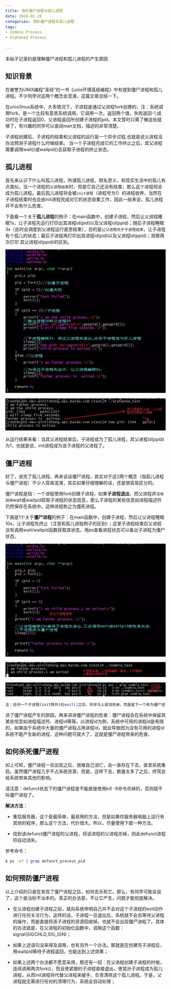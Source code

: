 ```yaml
---
title: 浅析僵尸进程与孤儿进程
date: 2018-02-28
categories: 浅析僵尸进程与孤儿进程
tags: 
- Zombie Process
- Orphaned Process

---
```

本帖子记录的是理解僵尸进程和孤儿进程的产生原因

## 知识背景

在被誉为UNIX编程“圣经”的一书《unix环境高级编程》中有提到僵尸进程和孤儿进程。不少同学对这两个概念会混淆，这篇文章总结一下。

在unix/linux系统中，大多情况下，子进程是通过父进程fork创建的，注：系统调用fork，是一个比较有意思系统调用，它调用一次，返回两个值，失败返回-1,成功时在子进程返回0，父进程返回所创建子进程的pid。本文暂时只需了解这些就够了，有兴趣的同学可以查阅man文档，描述的非常清楚。

子进程创建后，子进程的结束和父进程的运行是一个异步过程,也就是说父进程没办法预测子进程什么时候结束。 当一个子进程完成它的工作终止之后，其父进程需要调用wait()或waitpid()去获取子进程的终止状态。



## 孤儿进程

首先来认识下什么叫孤儿进程，所谓孤儿进程，顾名思义，和现实生活中的孤儿有点类似，当一个进程的`父进程结束`时，但是它自己还没有结束，那么这个进程将会成为孤儿进程。最后孤儿进程将会被`init进程`（进程号为1）的进程收养，当然在子进程结束时也会由init进程完成对它的状态收集工作，因此一般来说，孤儿进程并不会有什么危害。

下面看一个关于**孤儿进程**的例子：在main函数中，创建子进程，然后让父进程睡眠1s，让子进程先运行打印出其进程id(pid)以及父进程id(ppid)；随后子进程睡眠3s（此时会调度到父进程运行直至结束），目的是`让父进程先于子进程结束`，让子进程有个孤儿的状态；最后子进程再打印出其进程id(pid)以及父进程id(ppid)；观察两次打印 其父进程id(ppid)的区别。


![orphaned-process-1](/images/orphaned-process-1.jpg)


![orphaned-process-2](/images/orphaned-process-2.jpg)


从运行结果来看：当其父进程结束后，子进程成为了孤儿进程，其父进程id(ppid)为1，也就是说，init进程成为该子进程的父进程了。



## 僵尸进程

好了，说完了孤儿进程，再来谈谈僵尸进程，其实对于这2两个概念（指孤儿进程与僵尸进程）不少人容易混淆，其实如果仔细理解的话，还是很容易区分的。

僵尸进程是指：一个进程使用fork创建子进程，如果**子进程退出**，而父进程并`没有调用`wait或waitpid获取子进程的状态信息，那么子进程的某些信息如进程描述符仍然保存在系统中。这种进程称之为僵死进程。

下面是1个关于**僵尸进程**的例子：在main函数中，创建子进程，然后让父进程睡眠10s，让子进程先终止（注意和孤儿进程例子的区别）；这里子进程结束后父进程没有调用wait/waitpid函数获取其状态，用ps查看进程状态可以看出子进程为僵尸状态。


![zombie-process-1](/images/zombie-process-1.jpg)

![zombie-process-2](/images/zombie-process-2.jpg)

![zombie-process-3](/images/zombie-process-3.jpg)

```bash
注：任何一个子进程(init除外)在exit()之后，并非马上就消失掉，而是留下一个称为僵尸进程(Zombie)的数据结构，等待父进程处理。这是每个子进程在结束时都要经过的阶段。如果子进程在exit()之后，父进程没有来得及处理，这时用ps命令就能看到子进程的状态是“Z”。如果父进程能及时 处理，可能用ps命令就来不及看到子进程的僵尸状态，但这并不等于子进程不经过僵尸状态。  如果父进程在子进程结束之前退出，则子进程将由init接管。init将会以父进程的身份对僵尸状态的子进程进行处理。
```


讲了僵尸进程产生的原因，再来讲讲僵尸进程的危害：僵尸进程会在系统中保留其某些信息如进程描述符、进程id等等。以进程id为例，系统中可用的进程id是有限的，如果由于系统中大量的僵尸进程占用进程id，就会导致因为没有可用的进程id系统不能产生新的进程，这种问题可就大了，这就是僵尸进程带来的危害。




## 如何杀死僵尸进程

如上可知，僵尸进程一旦出现之后，很难自己消亡，会一直存在下去，直至系统重启。虽然僵尸进程几乎不占系统资源，但是，这样下去，数量太多了之后，终究会给系统带来其他的影响。

请注意：defunct状态下的僵尸进程是不能直接使用kill -9命令杀掉的，否则就不叫僵尸进程了。

**解决方法**：

- 重启服务器，这个是最简单，最易用的方法，但是如果你服务器电脑上运行有其他的程序，那么这个方法，代价很大。所以，尽量使用下面一种方法。

- 找到该defunct僵尸进程的父进程，将该进程的父进程杀掉，则此defunct进程将自动消失。

参考命令：

```bash
$ ps -ef | grep defunct_process_pid
```



## 如何预防僵尸进程

以上介绍的只是在发现了僵尸进程之后，如何去杀死它。那么，有同学可能会说了，这个是治标不治本的。真正的办法是，不让它产生，问题才能彻底解决。

- 在父进程创建子进程之前，就向系统申明自己并不会对这个子进程的exit动作进行任何关注行为，这样的话，子进程一旦退出后，系统就不会去等待父进程的操作，而是直接将该子进程的资源回收掉，也就不会出现僵尸进程了。具体的办法就是，在父进程的初始化函数中，调用这个函数：signal(SIGCHLD,SIG_IGN)；

- 如果上述语句没来得及调用，也有另外一个办法。那就是在创建完子进程后，用waitpid等待子进程返回，也能达到上述效果；

- 如果上述两个办法都不愿意采用，那还有一招：在父进程创建子进程的时候，连续调用两次fork()，而且使紧跟的子进程直接退出，使其孙子进程成为孤儿进程，从而init进程将代替父进程来接手，负责清除这个孤儿进程。于是，父进程就无需进行任何的清理行为，系统会自动处理；






